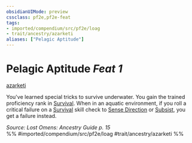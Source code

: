 ```yaml
---
obsidianUIMode: preview
cssclass: pf2e,pf2e-feat
tags:
- imported/compendium/src/pf2e/loag
- trait/ancestry/azarketi
aliases: ["Pelagic Aptitude"]
---
```

# Pelagic Aptitude  *Feat 1*  
[azarketi](azarketi-loag.md)  


You've learned special tricks to survive underwater. You gain the trained proficiency rank in [Survival](../skills.md#Survival). When in an aquatic environment, if you roll a critical failure on a [Survival](../skills.md#Survival) skill check to [Sense Direction](sense-direction.md) or [Subsist](subsist.md), you get a failure instead.

*Source: Lost Omens: Ancestry Guide p. 15*  
%% #imported/compendium/src/pf2e/loag #trait/ancestry/azarketi %%